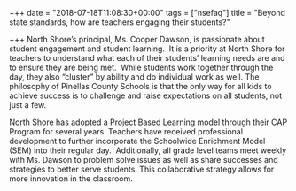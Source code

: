 +++
date = "2018-07-18T11:08:30+00:00"
tags = ["nsefaq"]
title = "Beyond state standards, how are teachers engaging their students?"

+++
North Shore’s principal, Ms. Cooper Dawson, is passionate about student engagement and student learning.  It is a priority at North Shore for teachers to understand what each of their students’ learning needs are and to ensure they are being met.  While students work together through the day, they also “cluster” by ability and do individual work as well. The philosophy of Pinellas County Schools is that the only way for all kids to achieve success is to challenge and raise expectations on all students, not just a few.  

North Shore has adopted a Project Based Learning model through their CAP Program for several years.  Teachers have received professional development to further incorporate the Schoolwide Enrichment Model (SEM) into their regular day.  Additionally, all grade level teams meet weekly with Ms. Dawson to problem solve issues as well as share successes and strategies to better serve students. This collaborative strategy allows for more innovation in the classroom.